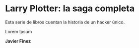 # Larry Plotter: la saga completa

Esta serie de libros cuentan la historia de un hacker único.

Lorem Ipsum

**Javier Finez**
